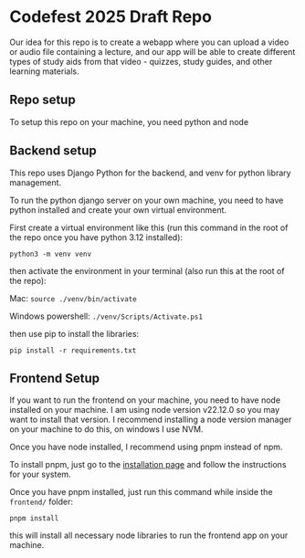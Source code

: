 # Codefest 2025 Draft Repo

Our idea for this repo is to create a webapp where you can upload a video or audio file containing a lecture, and our app will be able to create different types of study aids from that video - quizzes, study guides, and other learning materials.

## Repo setup

To setup this repo on your machine, you need python and node

## Backend setup

This repo uses Django Python for the backend, and venv for python library management.

To run the python django server on your own machine, you need to have python installed and create your own virtual environment.

First create a virtual environment like this (run this command in the root of the repo once you have python 3.12 installed):
```
python3 -m venv venv
```

then activate the environment in your terminal (also run this at the root of the repo):

Mac: `source ./venv/bin/activate`

Windows powershell: `./venv/Scripts/Activate.ps1`


then use pip to install the libraries:
```
pip install -r requirements.txt
```

## Frontend Setup

If you want to run the frontend on your machine, you need to have node installed on your machine. I am using node version v22.12.0 so you may want to install that version. I recommend installing a node version manager on your machine to do this, on windows I use NVM.

Once you have node installed, I recommend using pnpm instead of npm.

To install pnpm, just go to the [installation page](https://pnpm.io/installation) and follow the instructions for your system.

Once you have pnpm installed, just run this command while inside the `frontend/` folder:

```
pnpm install
```

this will install all necessary node libraries to run the frontend app on your machine.
